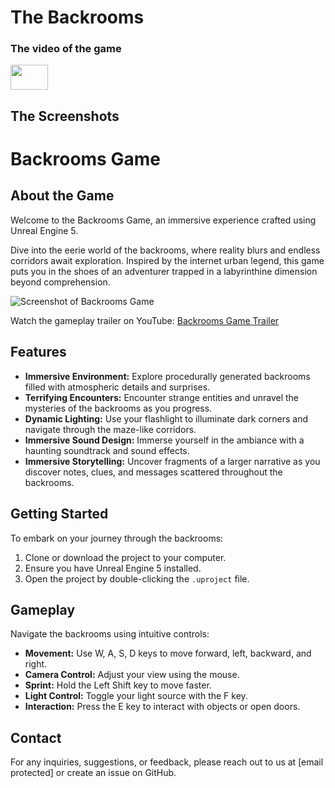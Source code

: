 # The Backrooms

### The video of the game

<p> 
  <a href="https://youtu.be/Zbi7n7fJC9M?si=CapuYSXN2JEtGzi7" target="_blank" rel="noreferrer"> <img src="https://upload.wikimedia.org/wikipedia/commons/0/09/YouTube_full-color_icon_%282017%29.svg" width="60" height="40"/> </a> 
</p>
  
## The Screenshots


# Backrooms Game

## About the Game

Welcome to the Backrooms Game, an immersive experience crafted using Unreal Engine 5.

Dive into the eerie world of the backrooms, where reality blurs and endless corridors await exploration. Inspired by the internet urban legend, this game puts you in the shoes of an adventurer trapped in a labyrinthine dimension beyond comprehension.

![Screenshot of Backrooms Game](screenshot.png)

Watch the gameplay trailer on YouTube: [Backrooms Game Trailer](https://youtu.be/Zbi7n7fJC9M?si=CapuYSXN2JEtGzi7)

## Features

- **Immersive Environment:** Explore procedurally generated backrooms filled with atmospheric details and surprises.
- **Terrifying Encounters:** Encounter strange entities and unravel the mysteries of the backrooms as you progress.
- **Dynamic Lighting:** Use your flashlight to illuminate dark corners and navigate through the maze-like corridors.
- **Immersive Sound Design:** Immerse yourself in the ambiance with a haunting soundtrack and sound effects.
- **Immersive Storytelling:** Uncover fragments of a larger narrative as you discover notes, clues, and messages scattered throughout the backrooms.

## Getting Started

To embark on your journey through the backrooms:

1. Clone or download the project to your computer.
2. Ensure you have Unreal Engine 5 installed.
3. Open the project by double-clicking the `.uproject` file.

## Gameplay

Navigate the backrooms using intuitive controls:

- **Movement:** Use W, A, S, D keys to move forward, left, backward, and right.
- **Camera Control:** Adjust your view using the mouse.
- **Sprint:** Hold the Left Shift key to move faster.
- **Light Control:** Toggle your light source with the F key.
- **Interaction:** Press the E key to interact with objects or open doors.

## Contact

For any inquiries, suggestions, or feedback, please reach out to us at [email protected] or create an issue on GitHub.
